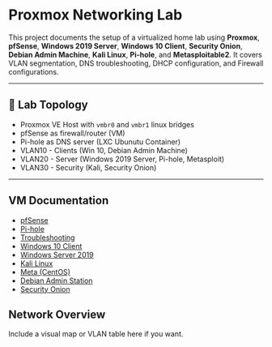 # Proxmox Networking Lab

This project documents the setup of a virtualized home lab using **Proxmox**, **pfSense**, **Windows 2019 Server**, **Windows 10 Client**, **Security Onion**, **Debian Admin Machine**, **Kali Linux**, **Pi-hole**, and **Metasploitable2**. It covers VLAN segmentation, DNS troubleshooting, DHCP configuration, and Firewall configurations.

---

## 🧱 Lab Topology

- Proxmox VE Host with `vmbr0` and `vmbr1` linux bridges 
- pfSense as firewall/router (VM)
- Pi-hole as DNS server (LXC Ubunutu Container)
- VLAN10 - Clients (Win 10, Debian Admin Machine)
- VLAN20 - Server (Windows 2019 Server, Pi-hole, Metasploit)
- VLAN30 - Security (Kali, Security Onion)

---

## VM Documentation

- [pfSense](/pfsense/README.md)
- [Pi-hole](./pihole/README.md)
- [Troubleshooting](./troubleshoot/README.md)
- [Windows 10 Client](./win10-client/README.md)
- [Windows Server 2019](./winserver-2019/README.md)
- [Kali Linux](./kali-linux/README.md)
- [Meta (CentOS)](./meta/README.md)
- [Debian Admin Station](./debian-admin/README.md)
- [Security Onion](./security-onion/README.md)

## Network Overview

Include a visual map or VLAN table here if you want.

